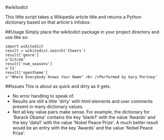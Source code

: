 #wikitodict

This little script takes a Wikipedia article title and returns a
Python dictionary based on that article's infobox.

##Usage
Simply place the wikitodict package in your project directory and
use like so:

```
import wikitodict
result = wikitodict.search('Cheers')
result['genre']
u'Sitcom'
result['num_seasons']
u'11'
result['opentheme']
u'"Where Everybody Knows Your Name" <br />Performed by Gary Portnoy'
```

##Issues
This is about as quick and dirty as it gets. 

* No error handling to speak of.
* Results are still a little 'dirty' with html elements and user
comments present in many dictionary values.
* Not all key value pairs make sense. For example, the dictionary
for 'Barack Obama' contains the key 'blank1' with the value
'Awards' and the key 'data1' with the value 'Nobel Peace Prize'.
A much better result would be an entry with the key 'Awards' and
the value 'Nobel Peace Prize'.
